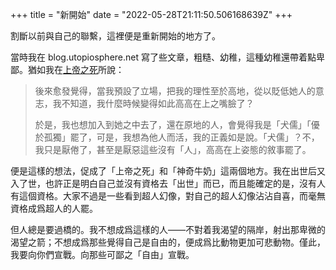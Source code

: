 +++
title = "新開始"
date = "2022-05-28T21:11:50.506168639Z"
+++

割斷以前與自己的聯繫，這裡便是重新開始的地方了。

當時我在 blog.utopiosphere.net 寫了些文章，粗糙、幼稚，這種幼稚還帶着點卑鄙。猶如我在[上帝之死](https://t.me/utopiosphereisdead/102)所說：

> 後來愈發覺得，當我預設了立場，把我的理性至於高地，從以貶低她人的意志，我不知道，我什麼時候變得如此高高在上之嘴臉了？
>
> 於是，我也想加入到她之中去了，還在原地的人，會覺得我是「犬儒」「優於孤獨」罷了，可是，我想為他人而活，我的正義如是說。「犬儒」？不，我只是厭倦了，甚至是厭惡這些沒有「人」，高高在上姿態的敘事罷了。

便是這樣的想法，促成了「上帝之死」和「神奇牛奶」這兩個地方。我在出世后又入了世，也許正是明白自己並沒有資格去「出世」而已，而且能確定的是，沒有人有這個資格。大家不過是一些看到超人幻像，對自己的超人幻像沾沾自喜，而毫無資格成爲超人的人罷。

但人總是要過橋的。我不想成爲這樣的人——不對着我渴望的隔岸，射出那卑微的渴望之箭；不想成爲那些覺得自己是自由的，便成爲比動物更加可悲動物。僅此，我要向你們宣戰。向那些可鄙之「自由」宣戰。